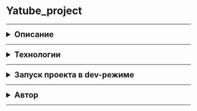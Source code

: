 # Yatube_project

***
<details>
    <summary style="font-size: 16pt; font-weight: bold">Описание</summary>

Социальная сеть Yatube. Реализована система авторизации. 
Через сервис у авторизированного пользователя открываются возможности: публикации новых постов, подписки на авторов с отображением их постов во вкладке "Подписки",
комментирование постов, редактирования профиля. Реализована система подкомментариев с использованием библиотеки ```mptt```.

</details>

***
<details>
    <summary style="font-size: 16pt; font-weight: bold">Технологии</summary>

* Python 3.8
* Django 2.2.19

</details>

***
<details>
    <summary style="font-size: 16pt; font-weight: bold">Запуск проекта в dev-режиме</summary>

- Установите и активируйте виртуальное окружение
- Установите зависимости из файла requirements.txt
```
pip install -r requirements.txt
```
- В папке с файлом manage.py выполните команду
```
python3 manage.py runserver
```
</details>

***
<details>
    <summary style="font-size: 16pt; font-weight: bold">Автор</summary>

[Евстафьев Роман](https://github.com/GhoulNEC)
</details>

***